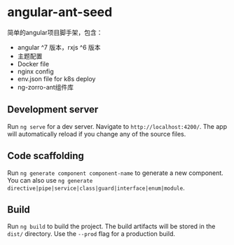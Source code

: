 # angular-ant-seed

简单的angular项目脚手架，包含：
- angular ^7 版本，rxjs ^6 版本
- 主题配置
- Docker file
- nginx config
- env.json file for k8s deploy
- ng-zorro-ant组件库

## Development server

Run `ng serve` for a dev server. Navigate to `http://localhost:4200/`. The app will automatically reload if you change any of the source files.

## Code scaffolding

Run `ng generate component component-name` to generate a new component. You can also use `ng generate directive|pipe|service|class|guard|interface|enum|module`.

## Build

Run `ng build` to build the project. The build artifacts will be stored in the `dist/` directory. Use the `--prod` flag for a production build.
